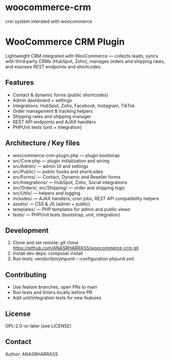 # woocommerce-crm
crm system  interated with woocommerce 
# WooCommerce CRM Plugin

Lightweight CRM integrated with WooCommerce — collects leads, syncs with third‑party CRMs (HubSpot, Zoho), manages orders and shipping rates, and exposes REST endpoints and shortcodes.

## Features
- Contact & dynamic forms (public shortcodes)
- Admin dashboard + settings
- Integrations: HubSpot, Zoho, Facebook, Instagram, TikTok
- Order management & tracking helpers
- Shipping rates and shipping manager
- REST API endpoints and AJAX handlers
- PHPUnit tests (unit + integration)

## Architecture / Key files
- woocommerce-crm-plugin.php — plugin bootstrap
- src/Core.php — plugin initialization and wiring
- src/Admin/ — admin UI and settings
- src/Public/ — public hooks and shortcodes
- src/Forms/ — Contact, Dynamic and Reseller forms
- src/Integrations/ — HubSpot, Zoho, Social integrations
- src/Orders/, src/Shipping/ — order and shipping logic
- src/Utils/ — helpers and logging
- includes/ — AJAX handlers, cron jobs, REST API compatibility helpers
- assets/ — CSS & JS (admin + public)
- templates/ — PHP templates for admin and public views
- tests/ — PHPUnit tests (bootstrap, unit, integration)

## Development
1. Clone and set remote:
   git clone https://github.com/ANASRHARRASS/woocommerce-crm.git
2. Install dev deps:
   composer install
3. Run tests:
   vendor/bin/phpunit --configuration phpunit.xml

## Contributing
- Use feature branches, open PRs to main
- Run tests and linters locally before PR
- Add unit/integration tests for new features

## License
GPL-2.0-or-later (see LICENSE)

## Contact
Author: ANASRHARRASS